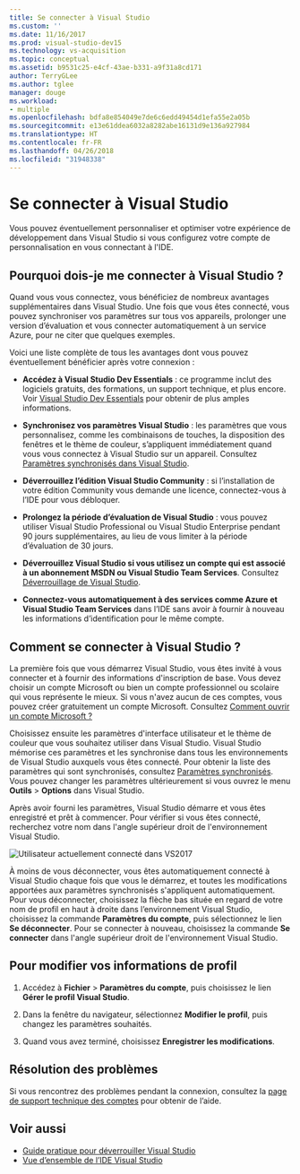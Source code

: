 ```yaml
---
title: Se connecter à Visual Studio
ms.custom: ''
ms.date: 11/16/2017
ms.prod: visual-studio-dev15
ms.technology: vs-acquisition
ms.topic: conceptual
ms.assetid: b9531c25-e4cf-43ae-b331-a9f31a8cd171
author: TerryGLee
ms.author: tglee
manager: douge
ms.workload:
- multiple
ms.openlocfilehash: bdfa8e854049e7de6c6edd49454d1efa55e2a05b
ms.sourcegitcommit: e13e61ddea6032a8282abe16131d9e136a927984
ms.translationtype: HT
ms.contentlocale: fr-FR
ms.lasthandoff: 04/26/2018
ms.locfileid: "31948338"
---
```

# <a name="sign-in-to-visual-studio"></a>Se connecter à Visual Studio

Vous pouvez éventuellement personnaliser et optimiser votre expérience de développement dans Visual Studio si vous configurez votre compte de personnalisation en vous connectant à l'IDE.

## <a name="why-should-i-sign-in-to-visual-studio"></a>Pourquoi dois-je me connecter à Visual Studio ?

Quand vous vous connectez, vous bénéficiez de nombreux avantages supplémentaires dans Visual Studio. Une fois que vous êtes connecté, vous pouvez synchroniser vos paramètres sur tous vos appareils, prolonger une version d’évaluation et vous connecter automatiquement à un service Azure, pour ne citer que quelques exemples.

Voici une liste complète de tous les avantages dont vous pouvez éventuellement bénéficier après votre connexion :  

- **Accédez à Visual Studio Dev Essentials** : ce programme inclut des logiciels gratuits, des formations, un support technique, et plus encore. Voir [Visual Studio Dev Essentials](http://aka.ms/vsdevhelp) pour obtenir de plus amples informations.

- **Synchronisez vos paramètres Visual Studio** : les paramètres que vous personnalisez, comme les combinaisons de touches, la disposition des fenêtres et le thème de couleur, s’appliquent immédiatement quand vous vous connectez à Visual Studio sur un appareil. Consultez [Paramètres synchronisés dans Visual Studio](../ide/synchronized-settings-in-visual-studio.md).

- **Déverrouillez l’édition Visual Studio Community** : si l’installation de votre édition Community vous demande une licence, connectez-vous à l’IDE pour vous débloquer.

- **Prolongez la période d’évaluation de Visual Studio** : vous pouvez utiliser Visual Studio Professional ou Visual Studio Enterprise pendant 90 jours supplémentaires, au lieu de vous limiter à la période d’évaluation de 30 jours.

- **Déverrouillez Visual Studio si vous utilisez un compte qui est associé à un abonnement MSDN ou Visual Studio Team Services**. Consultez [Déverrouillage de Visual Studio](../ide/how-to-unlock-visual-studio.md).

- **Connectez-vous automatiquement à des services comme Azure et Visual Studio Team Services** dans l’IDE sans avoir à fournir à nouveau les informations d’identification pour le même compte.

## <a name="how-to-sign-in-to-visual-studio"></a>Comment se connecter à Visual Studio ?

La première fois que vous démarrez Visual Studio, vous êtes invité à vous connecter et à fournir des informations d'inscription de base. Vous devez choisir un compte Microsoft ou bien un compte professionnel ou scolaire qui vous représente le mieux. Si vous n'avez aucun de ces comptes, vous pouvez créer gratuitement un compte Microsoft. Consultez [Comment ouvrir un compte Microsoft ?](http://windows.microsoft.com/windows-live/sign-up-create-account-how)

Choisissez ensuite les paramètres d'interface utilisateur et le thème de couleur que vous souhaitez utiliser dans Visual Studio. Visual Studio mémorise ces paramètres et les synchronise dans tous les environnements de Visual Studio auxquels vous êtes connecté. Pour obtenir la liste des paramètres qui sont synchronisés, consultez [Paramètres synchronisés](../ide/synchronized-settings-in-visual-studio.md). Vous pouvez changer les paramètres ultérieurement si vous ouvrez le menu **Outils** > **Options** dans Visual Studio.

Après avoir fourni les paramètres, Visual Studio démarre et vous êtes enregistré et prêt à commencer. Pour vérifier si vous êtes connecté, recherchez votre nom dans l'angle supérieur droit de l'environnement Visual Studio.

![Utilisateur actuellement connecté dans VS2017](../ide/media/vs2017_username.png)

À moins de vous déconnecter, vous êtes automatiquement connecté à Visual Studio chaque fois que vous le démarrez, et toutes les modifications apportées aux paramètres synchronisés s'appliquent automatiquement. Pour vous déconnecter, choisissez la flèche bas située en regard de votre nom de profil en haut à droite dans l’environnement Visual Studio, choisissez la commande **Paramètres du compte**, puis sélectionnez le lien **Se déconnecter**. Pour se connecter à nouveau, choisissez la commande **Se connecter** dans l'angle supérieur droit de l'environnement Visual Studio.

## <a name="to-change-your-profile-information"></a>Pour modifier vos informations de profil

1. Accédez à **Fichier** > **Paramètres du compte**, puis choisissez le lien **Gérer le profil Visual Studio**.

1. Dans la fenêtre du navigateur, sélectionnez **Modifier le profil**, puis changez les paramètres souhaités.

1. Quand vous avez terminé, choisissez **Enregistrer les modifications**.

## <a name="troubleshooting"></a>Résolution des problèmes

Si vous rencontrez des problèmes pendant la connexion, consultez la [page de support technique des comptes](https://www.visualstudio.com/subscriptions/support/) pour obtenir de l’aide.

## <a name="see-also"></a>Voir aussi

* [Guide pratique pour déverrouiller Visual Studio](../ide/how-to-unlock-visual-studio.md)  
* [Vue d’ensemble de l’IDE Visual Studio](../ide/visual-studio-ide.md)
